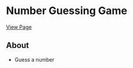 # Number Guessing Game

[View Page](https://amrdesai.github.io/number-guessing-game/)

## About
- Guess a number
